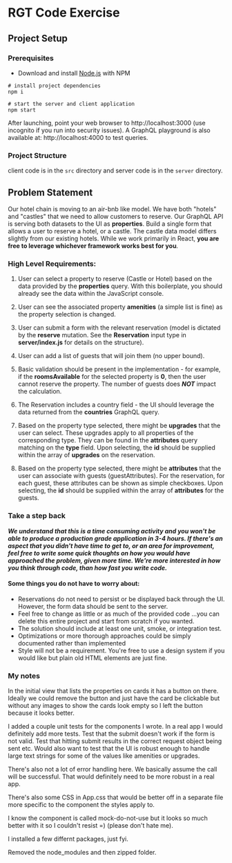 RGT Code Exercise
===

## Project Setup

### Prerequisites

- Download and install [Node.js](https://nodejs.org/en/download/) with NPM

```
# install project dependencies
npm i

# start the server and client application
npm start
```

After launching, point your web browser to http://localhost:3000 (use incognito if you run into security issues).  A GraphQL playground is also available at: http://localhost:4000 to test queries.

### Project Structure


client code is in the `src` directory and server code is in the `server` directory.

## Problem Statement

Our hotel chain is moving to an air-bnb like model. We have both "hotels" and "castles" that we need to allow customers to reserve. Our GraphQL API is serving both datasets to the UI as **properties**.
Build a single form that allows a user to reserve a hotel, or a castle. The castle data model differs slightly from our existing hotels.
While we work primarily in React, **you are free to leverage whichever framework works best for you**.

### High Level Requirements:

1.  User can select a property to reserve (Castle or Hotel) based on the data provided by the **properties** query. With this boilerplate, you should already see the data within the JavaScript console.

2.  User can see the associated property **amenities** (a simple list is fine) as the property selection is changed.
3.  User can submit a form with the relevant reservation (model is dictated by the **reserve** mutation. See the **Reservation** input type in **server/index.js** for details on the structure).
4.  User can add a list of guests that will join them (no upper bound).
5.  Basic validation should be present in the implementation - for example, if the **roomsAvailable** for the selected property is **0**, then the user cannot reserve the property. The number of guests does **_NOT_** impact the calculation.
6.  The Reservation includes a country field - the UI should leverage the data returned from the **countries** GraphQL query.
7.  Based on the property type selected, there might be **upgrades** that the user can select. These upgrades apply to all properties of the corresponding type. They can be found in the **attributes** query matching on the **type** field.  Upon selecting, the **id** should be supplied within the array of **upgrades** on the reservation.
8.  Based on the property type selected, there might be **attributes** that the user can associate with guests (guestAttributes). For the reservation, for each guest, these attributes can be shown as simple checkboxes. Upon selecting, the **id** should be supplied within the array of **attributes** for the guests.

### Take a step back

**_We understand that this is a time consuming activity and you won't be able to produce a production grade application in 3-4 hours. If there's an aspect that you didn't have time to get to, or an area for improvement, feel free to write some quick thoughts on how you would have approached the problem, given more time. We're more interested in how you think through code, than how fast you write code._**

#### Some things you do not have to worry about:

*   Reservations do not need to persist or be displayed back through the UI. However, the form data should be sent to the server.
*   Feel free to change as little or as much of the provided code ...you can delete this entire project and start from scratch if you wanted.
*   The solution should include at least one unit, smoke, or integration test.
*   Optimizations or more thorough approaches could be simply documented rather than implemented
*   Style will not be a requirement. You're free to use a design system if you would like but plain old HTML elements are just fine.



### My notes

In the initial view that lists the properties on cards it has a button on there. Ideally we could remove the button and just have the card be clickable but without any images to show the cards look empty so I left the button because it looks better.

I added a couple unit tests for the components I wrote. In a real app I would definitely add more tests. Test that the submit doesn't work if the form is not valid. Test that hitting submit results in the correct request object being sent etc. Would also want to test that the UI is robust enough to handle large text strings for some  of the values like amenities or upgrades.

There's also not a lot of error handling here. We basically assume the call will be successful. That would definitely need to be more robust in a real app.

There's also some CSS in App.css that would be better off in a separate file more specific to the component the styles apply to.

I know the component is called mock-do-not-use but it looks so much better with it so I couldn't resist =) (please don't hate me).

I installed a few differnt packages, just fyi.

Removed the node_modules and then zipped folder.

